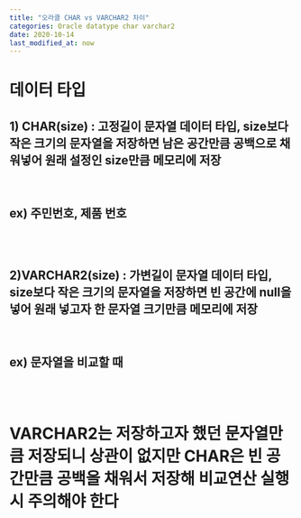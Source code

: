 ```yaml
---
title: "오라클 CHAR vs VARCHAR2 차이"
categories: Oracle datatype char varchar2
date: 2020-10-14
last_modified_at: now
---
```



# 데이터 타입
## 1) CHAR(size) : 고정길이 문자열 데이터 타입, size보다 작은 크기의 문자열을 저장하면 남은 공간만큼 공백으로 채워넣어 원래 설정인 size만큼 메모리에 저장 
<br/>

## ex) 주민번호, 제품 번호 
<br/> <br/>

## 2)VARCHAR2(size) : 가변길이 문자열 데이터 타입, size보다 작은 크기의 문자열을 저장하면 빈 공간에 null을 넣어 원래 넣고자 한 문자열 크기만큼 메모리에 저장
<br/>

## ex) 문자열을 비교할 때
<br/> <br/>




# VARCHAR2는 저장하고자 했던 문자열만큼 저장되니 상관이 없지만 CHAR은 빈 공간만큼 공백을 채워서 저장해 비교연산 실행시 주의해야 한다

